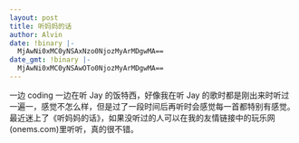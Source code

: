 ```yaml
---
layout: post
title: 听妈妈的话
author: Alvin
date: !binary |-
  MjAwNi0xMC0yNSAxNzo0NjozMyArMDgwMA==
date_gmt: !binary |-
  MjAwNi0xMC0yNSAwOTo0NjozMyArMDgwMA==
---
```

一边 coding 一边在听 Jay 的饭特西，好像我在听 Jay 的歌时都是刚出来时听过一遍一，感觉不怎么样，但是过了一段时间后再听时会感觉每一首都特别有感觉。
最近迷上了《听妈妈的话》，如果没听过的人可以在我的友情链接中的玩乐网(onems.com)里听听，真的很不错。
